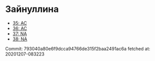 # Зайнуллина
- [35: AC](35.md)
- [36: AC](36.md)
- [37: NA](37.md)
- [38: NA](38.md)

Commit: 793040a80e6f9dcca94766de315f2baa2491ac6a
 fetched at: 20201207-083223
